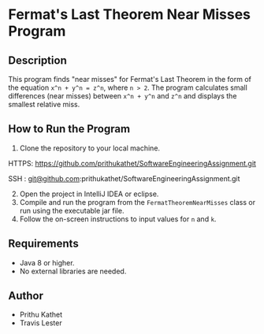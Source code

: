 # Fermat's Last Theorem Near Misses Program

## Description
This program finds "near misses" for Fermat's Last 
Theorem in the form of the equation `x^n + y^n = z^n`, where `n > 2`. The program calculates small differences (near misses) between `x^n + y^n` and `z^n` and displays the smallest relative miss.

## How to Run the Program
1. Clone the repository to your local machine.

HTTPS: https://github.com/prithukathet/SoftwareEngineeringAssignment.git

SSH : git@github.com:prithukathet/SoftwareEngineeringAssignment.git

2. Open the project in IntelliJ IDEA or eclipse.
3. Compile and run the program from the `FermatTheoremNearMisses` class or run using the executable jar file. 
4. Follow the on-screen instructions to input values for `n` and `k`.

## Requirements
- Java 8 or higher.
- No external libraries are needed.

## Author
- Prithu Kathet
- Travis Lester
